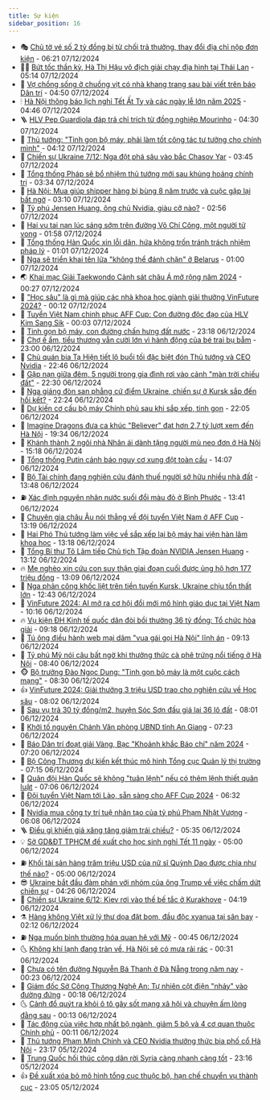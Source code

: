 ```yaml
---
title: Sự kiện
sidebar_position: 16
---
```


<!-- dantri-su-kien:START -->
- 🎭 [Chủ tờ vé số 2 tỷ đồng bị từ chối trả thưởng, thay đổi địa chỉ nộp đơn kiện](https://dantri.com.vn/xa-hoi/chu-to-ve-so-2-ty-dong-bi-tu-choi-tra-thuong-thay-doi-dia-chi-nop-don-kien-20241207115201205.htm) - 06:21 07/12/2024
- 👨‍🏫 [Bứt tốc thần kỳ, Hà Thị Hậu vô địch giải chạy địa hình tại Thái Lan](https://dantri.com.vn/the-thao/but-toc-than-ky-ha-thi-hau-vo-dich-giai-chay-dia-hinh-tai-thai-lan-20241207120005321.htm) - 05:14 07/12/2024
- 🌮 [Vợ chồng sống ở chuồng vịt có nhà khang trang sau bài viết trên báo Dân trí](https://dantri.com.vn/tam-long-nhan-ai/vo-chong-song-o-chuong-vit-co-nha-khang-trang-sau-bai-viet-tren-bao-dan-tri-20241206221313363.htm) - 04:50 07/12/2024
- 🕯 [Hà Nội thông báo lịch nghỉ Tết Ất Tỵ và các ngày lễ lớn năm 2025](https://dantri.com.vn/xa-hoi/ha-noi-thong-bao-lich-nghi-tet-at-ty-va-cac-ngay-le-lon-nam-2025-20241207111526648.htm) - 04:46 07/12/2024
- 🪜 [HLV Pep Guardiola đáp trả chỉ trích từ đồng nghiệp Mourinho](https://dantri.com.vn/the-thao/hlv-pep-guardiola-dap-tra-chi-trich-tu-dong-nghiep-mourinho-20241207092820223.htm) - 04:30 07/12/2024
- 🐘 [Thủ tướng: &quot;Tinh gọn bộ máy, phải làm tốt công tác tư tưởng cho chính mình&quot;](https://dantri.com.vn/xa-hoi/thu-tuong-tinh-gon-bo-may-phai-lam-tot-cong-tac-tu-tuong-cho-chinh-minh-20241206170506279.htm) - 04:12 07/12/2024
- 🤔 [Chiến sự Ukraine 7/12: Nga đột phá sâu vào bắc Chasov Yar](https://dantri.com.vn/the-gioi/chien-su-ukraine-712-nga-dot-pha-sau-vao-bac-chasov-yar-20241207103413333.htm) - 03:45 07/12/2024
- 🧠 [Tổng thống Pháp sẽ bổ nhiệm thủ tướng mới sau khủng hoảng chính trị](https://dantri.com.vn/the-gioi/tong-thong-phap-se-bo-nhiem-thu-tuong-moi-sau-khung-hoang-chinh-tri-20241206220736721.htm) - 03:34 07/12/2024
- 📝 [Hà Nội: Mua giúp shipper hàng bị bùng 8 năm trước và cuộc gặp lại bất ngờ](https://dantri.com.vn/doi-song/ha-noi-mua-giup-shipper-hang-bi-bung-8-nam-truoc-va-cuoc-gap-lai-bat-ngo-20241206144122768.htm) - 03:10 07/12/2024
- 🦏 [Tỷ phú Jensen Huang, ông chủ Nvidia, giàu cỡ nào?](https://dantri.com.vn/kinh-doanh/ty-phu-jensen-huang-ong-chu-nvidia-giau-co-nao-20241206093910638.htm) - 02:56 07/12/2024
- 🥰 [Hai vụ tai nạn lúc sáng sớm trên đường Võ Chí Công, một người tử vong](https://dantri.com.vn/xa-hoi/hai-vu-tai-nan-luc-sang-som-tren-duong-vo-chi-cong-mot-nguoi-tu-vong-20241207084732170.htm) - 01:58 07/12/2024
- 🤗 [Tổng thống Hàn Quốc xin lỗi dân, hứa không trốn tránh trách nhiệm pháp lý](https://dantri.com.vn/the-gioi/tong-thong-han-quoc-xin-loi-dan-hua-khong-tron-tranh-trach-nhiem-phap-ly-20241207080728949.htm) - 01:01 07/12/2024
- 🌈 [Nga sẽ triển khai tên lửa &quot;không thể đánh chặn&quot; ở Belarus](https://dantri.com.vn/the-gioi/nga-se-trien-khai-ten-lua-khong-the-danh-chan-o-belarus-20241207070750119.htm) - 01:00 07/12/2024
- 🌏 [Khai mạc Giải Taekwondo Cảnh sát châu Á mở rộng năm 2024](https://dantri.com.vn/xa-hoi/khai-mac-giai-taekwondo-canh-sat-chau-a-mo-rong-nam-2024-20241206231610196.htm) - 00:27 07/12/2024
- 💄 [&quot;Học sâu&quot; là gì mà giúp các nhà khoa học giành giải thưởng VinFuture 2024?](https://dantri.com.vn/suc-manh-so/hoc-sau-la-gi-ma-giup-cac-nha-khoa-hoc-gianh-giai-thuong-vinfuture-2024-20241207020413891.htm) - 00:12 07/12/2024
- 👺 [Tuyển Việt Nam chinh phục AFF Cup: Con đường độc đạo của HLV Kim Sang Sik](https://dantri.com.vn/the-thao/tuyen-viet-nam-chinh-phuc-aff-cup-con-duong-doc-dao-cua-hlv-kim-sang-sik-20241207011533625.htm) - 00:03 07/12/2024
- 👹 [Tinh gọn bộ máy, con đường chấn hưng đất nước](https://dantri.com.vn/xa-hoi/tinh-gon-bo-may-con-duong-chan-hung-dat-nuoc-20241206225148339.htm) - 23:18 06/12/2024
- 🌊 [Chợ ế ẩm, tiểu thương vẫn cười lớn vì hành động của bé trai bụ bẫm](https://dantri.com.vn/an-sinh/cho-e-am-tieu-thuong-van-cuoi-lon-vi-hanh-dong-cua-be-trai-bu-bam-20241206102433182.htm) - 23:00 06/12/2024
- 🤠 [Chủ quán bia Tạ Hiện tiết lộ buổi tối đặc biệt đón Thủ tướng và CEO Nvidia](https://dantri.com.vn/lao-dong-viec-lam/chu-quan-bia-ta-hien-tiet-lo-buoi-toi-dac-biet-don-thu-tuong-va-ceo-nvidia-20241206170414074.htm) - 22:46 06/12/2024
- 🎊 [Gặp nạn giữa đêm, 5 người trong gia đình rơi vào cảnh &quot;màn trời chiếu đất&quot;](https://dantri.com.vn/tam-long-nhan-ai/gap-nan-giua-dem-5-nguoi-trong-gia-dinh-roi-vao-canh-man-troi-chieu-dat-20241204211959751.htm) - 22:30 06/12/2024
- 🐘 [Nga giáng đòn san phẳng cứ điểm Ukraine, chiến sự ở Kursk sắp đến hồi kết?](https://dantri.com.vn/the-gioi/nga-giang-don-san-phang-cu-diem-ukraine-chien-su-o-kursk-sap-den-hoi-ket-20241207004228703.htm) - 22:24 06/12/2024
- 💂 [Dự kiến cơ cấu bộ máy Chính phủ sau khi sắp xếp, tinh gọn](https://dantri.com.vn/xa-hoi/du-kien-co-cau-bo-may-chinh-phu-sau-khi-sap-xep-tinh-gon-20241206173152703.htm) - 22:05 06/12/2024
- 👹 [Imagine Dragons đưa ca khúc &quot;Believer&quot; đạt hơn 2,7 tỷ lượt xem đến Hà Nội](https://dantri.com.vn/giai-tri/imagine-dragons-dua-ca-khuc-believer-dat-hon-27-ty-luot-xem-den-ha-noi-20241207002512478.htm) - 19:34 06/12/2024
- 🦒 [Khánh thành 2 ngôi nhà Nhân ái dành tặng người mù neo đơn ở Hà Nội](https://dantri.com.vn/tam-long-nhan-ai/khanh-thanh-2-ngoi-nha-nhan-ai-danh-tang-nguoi-mu-neo-don-o-ha-noi-20241206140425286.htm) - 15:18 06/12/2024
- 🗽 [Tổng thống Putin cảnh báo nguy cơ xung đột toàn cầu](https://dantri.com.vn/the-gioi/tong-thong-putin-canh-bao-nguy-co-xung-dot-toan-cau-20241206202831385.htm) - 14:07 06/12/2024
- 💄 [Bộ Tài chính đang nghiên cứu đánh thuế người sở hữu nhiều nhà đất](https://dantri.com.vn/kinh-doanh/bo-tai-chinh-dang-nghien-cuu-danh-thue-nguoi-so-huu-nhieu-nha-dat-20241206203431170.htm) - 13:48 06/12/2024
- ⛽️ [Xác định nguyên nhân nước suối đổi màu đỏ ở Bình Phước](https://dantri.com.vn/xa-hoi/xac-dinh-nguyen-nhan-nuoc-suoi-doi-mau-do-o-binh-phuoc-20241206191342896.htm) - 13:41 06/12/2024
- 🥷 [Chuyên gia châu Âu nói thẳng về đội tuyển Việt Nam ở AFF Cup](https://dantri.com.vn/the-thao/chuyen-gia-chau-au-noi-thang-ve-doi-tuyen-viet-nam-o-aff-cup-20241206201931922.htm) - 13:19 06/12/2024
- 🤖 [Hai Phó Thủ tướng làm việc về sắp xếp lại bộ máy hai viện hàn lâm khoa học](https://dantri.com.vn/xa-hoi/hai-pho-thu-tuong-lam-viec-ve-sap-xep-lai-bo-may-hai-vien-han-lam-khoa-hoc-20241206195700032.htm) - 13:18 06/12/2024
- 🌊 [Tổng Bí thư Tô Lâm tiếp Chủ tịch Tập đoàn NVIDIA Jensen Huang](https://dantri.com.vn/xa-hoi/tong-bi-thu-to-lam-tiep-chu-tich-tap-doan-nvidia-jensen-huang-20241206201209208.htm) - 13:12 06/12/2024
- 🔥 [Mẹ nghèo xin cứu con suy thận giai đoạn cuối được ủng hộ hơn 177 triệu đồng](https://dantri.com.vn/tam-long-nhan-ai/me-ngheo-xin-cuu-con-suy-than-giai-doan-cuoi-duoc-ung-ho-hon-177-trieu-dong-20241204091331143.htm) - 13:09 06/12/2024
- 🦏 [Nga phản công khốc liệt trên tiền tuyến Kursk, Ukraine chịu tổn thất lớn](https://dantri.com.vn/the-gioi/nga-phan-cong-khoc-liet-tren-tien-tuyen-kursk-ukraine-chiu-ton-that-lon-20241206194041381.htm) - 12:43 06/12/2024
- 🐘 [VinFuture 2024: AI mở ra cơ hội đổi mới mô hình giáo dục tại Việt Nam](https://dantri.com.vn/suc-manh-so/vinfuture-2024-ai-mo-ra-co-hoi-doi-moi-mo-hinh-giao-duc-tai-viet-nam-20241206130505600.htm) - 10:16 06/12/2024
- 🔥 [Vụ kiện ĐH Kinh tế quốc dân đòi bồi thường 36 tỷ đồng: Tổ chức hòa giải](https://dantri.com.vn/xa-hoi/vu-kien-dh-kinh-te-quoc-dan-doi-boi-thuong-36-ty-dong-to-chuc-hoa-giai-20241206161153441.htm) - 09:18 06/12/2024
- 💼 [Tú ông điều hành web mại dâm &quot;vua gái gọi Hà Nội&quot; lĩnh án](https://dantri.com.vn/phap-luat/tu-ong-dieu-hanh-web-mai-dam-vua-gai-goi-ha-noi-linh-an-20241206160003793.htm) - 09:13 06/12/2024
- 🚀 [Tỷ phú Mỹ nói câu bất ngờ khi thưởng thức cà phê trứng nổi tiếng ở Hà Nội](https://dantri.com.vn/du-lich/ty-phu-my-noi-cau-bat-ngo-khi-thuong-thuc-ca-phe-trung-noi-tieng-o-ha-noi-20241206152917846.htm) - 08:40 06/12/2024
- 🐵 [Bộ trưởng Đào Ngọc Dung: &quot;Tinh gọn bộ máy là một cuộc cách mạng&quot;](https://dantri.com.vn/an-sinh/bo-truong-dao-ngoc-dung-tinh-gon-bo-may-la-mot-cuoc-cach-mang-20241206142944124.htm) - 08:30 06/12/2024
- 👍 [VinFuture 2024: Giải thưởng 3 triệu USD trao cho nghiên cứu về Học sâu](https://dantri.com.vn/khoa-hoc-cong-nghe/vinfuture-2024-giai-thuong-3-trieu-usd-trao-cho-nghien-cuu-ve-hoc-sau-20241206142222934.htm) - 08:02 06/12/2024
- 🚦 [Sau vụ trả 30 tỷ đồng/m2, huyện Sóc Sơn đấu giá lại 36 lô đất](https://dantri.com.vn/bat-dong-san/sau-vu-tra-30-ty-dongm2-huyen-soc-son-dau-gia-lai-36-lo-dat-20241206143514603.htm) - 08:01 06/12/2024
- 🥸 [Khởi tố nguyên Chánh Văn phòng UBND tỉnh An Giang](https://dantri.com.vn/phap-luat/khoi-to-nguyen-chanh-van-phong-ubnd-tinh-an-giang-20241206135132850.htm) - 07:23 06/12/2024
- 🥷 [Báo Dân trí đoạt giải Vàng, Bạc &quot;Khoảnh khắc Báo chí&quot; năm 2024](https://dantri.com.vn/xa-hoi/bao-dan-tri-doat-giai-vang-bac-khoanh-khac-bao-chi-nam-2024-20241206131459292.htm) - 07:20 06/12/2024
- 🤡 [Bộ Công Thương dự kiến kết thúc mô hình Tổng cục Quản lý thị trường](https://dantri.com.vn/kinh-doanh/bo-cong-thuong-du-kien-ket-thuc-mo-hinh-tong-cuc-quan-ly-thi-truong-20241206135940017.htm) - 07:15 06/12/2024
- 🥳 [Quân đội Hàn Quốc sẽ không &quot;tuân lệnh&quot; nếu có thêm lệnh thiết quân luật](https://dantri.com.vn/the-gioi/quan-doi-han-quoc-se-khong-tuan-lenh-neu-co-them-lenh-thiet-quan-luat-20241206124227559.htm) - 07:06 06/12/2024
- 🤩 [Đội tuyển Việt Nam tới Lào, sẵn sàng cho AFF Cup 2024](https://dantri.com.vn/the-thao/doi-tuyen-viet-nam-toi-lao-san-sang-cho-aff-cup-2024-20241206125742926.htm) - 06:32 06/12/2024
- 🎡 [Nvidia mua công ty trí tuệ nhân tạo của tỷ phú Phạm Nhật Vượng](https://dantri.com.vn/kinh-doanh/nvidia-mua-cong-ty-tri-tue-nhan-tao-cua-ty-phu-pham-nhat-vuong-20241206114002302.htm) - 06:08 06/12/2024
- 🪜 [Điều gì khiến giá xăng tăng giảm trái chiều?](https://dantri.com.vn/kinh-doanh/dieu-gi-khien-gia-xang-tang-giam-trai-chieu-20241206110634624.htm) - 05:35 06/12/2024
- 💡 [Sở GD&amp;ĐT TPHCM đề xuất cho học sinh nghỉ Tết 11 ngày](https://dantri.com.vn/giao-duc/so-gddt-tphcm-de-xuat-cho-hoc-sinh-nghi-tet-11-ngay-20241206115523925.htm) - 05:00 06/12/2024
- ⛽️ [Khối tài sản hàng trăm triệu USD của nữ sĩ Quỳnh Dao được chia như thế nào?](https://dantri.com.vn/giai-tri/khoi-tai-san-hang-tram-trieu-usd-cua-nu-si-quynh-dao-duoc-chia-nhu-the-nao-20241206090915754.htm) - 05:00 06/12/2024
- 😎 [Ukraine bắt đầu đàm phán với nhóm của ông Trump về việc chấm dứt chiến sự](https://dantri.com.vn/the-gioi/ukraine-bat-dau-dam-phan-voi-nhom-cua-ong-trump-ve-viec-cham-dut-chien-su-20241205155107927.htm) - 04:26 06/12/2024
- 🗽 [Chiến sự Ukraine 6/12: Kiev rơi vào thế bế tắc ở Kurakhove](https://dantri.com.vn/the-gioi/chien-su-ukraine-612-kiev-roi-vao-the-be-tac-o-kurakhove-20241206110640728.htm) - 04:19 06/12/2024
- ⚗️ [Hàng không Việt xử lý thư dọa đặt bom, đầu độc xyanua tại sân bay](https://dantri.com.vn/xa-hoi/hang-khong-viet-xu-ly-thu-doa-dat-bom-dau-doc-xyanua-tai-san-bay-20241205214723820.htm) - 02:12 06/12/2024
- ⛽️ [Nga muốn bình thường hóa quan hệ với Mỹ](https://dantri.com.vn/the-gioi/nga-muon-binh-thuong-hoa-quan-he-voi-my-20241206074505308.htm) - 00:45 06/12/2024
- 🌜 [Không khí lạnh đang tràn về, Hà Nội sẽ có mưa rải rác](https://dantri.com.vn/xa-hoi/khong-khi-lanh-dang-tran-ve-ha-noi-se-co-mua-rai-rac-20241206070637621.htm) - 00:31 06/12/2024
- 🦩 [Chưa có tên đường Nguyễn Bá Thanh ở Đà Nẵng trong năm nay](https://dantri.com.vn/xa-hoi/chua-co-ten-duong-nguyen-ba-thanh-o-da-nang-trong-nam-nay-20241205230816444.htm) - 00:23 06/12/2024
- 🦒 [Giám đốc Sở Công Thương Nghệ An: Tự nhiên cột điện &quot;nhảy&quot; vào đường đứng](https://dantri.com.vn/xa-hoi/giam-doc-so-cong-thuong-nghe-an-tu-nhien-cot-dien-nhay-vao-duong-dung-20241205210847803.htm) - 00:18 06/12/2024
- 🌜 [Cảnh đổ quýt ra khỏi ô tô gây sốt mạng xã hội và chuyện ấm lòng đằng sau](https://dantri.com.vn/doi-song/canh-do-quyt-ra-khoi-o-to-gay-sot-mang-xa-hoi-va-chuyen-am-long-dang-sau-20241205183917048.htm) - 00:13 06/12/2024
- 🐎 [Tác động của việc hợp nhất bộ ngành, giảm 5 bộ và 4 cơ quan thuộc Chính phủ](https://dantri.com.vn/xa-hoi/tac-dong-cua-viec-hop-nhat-bo-nganh-giam-5-bo-va-4-co-quan-thuoc-chinh-phu-20241205225542143.htm) - 00:11 06/12/2024
- 🌋 [Thủ tướng Phạm Minh Chính và CEO Nvidia thưởng thức bia phố cổ Hà Nội](https://dantri.com.vn/suc-manh-so/thu-tuong-pham-minh-chinh-va-ceo-nvidia-thuong-thuc-bia-pho-co-ha-noi-20241206011203481.htm) - 23:17 05/12/2024
- 🧰 [Trung Quốc hối thúc công dân rời Syria càng nhanh càng tốt](https://dantri.com.vn/the-gioi/trung-quoc-hoi-thuc-cong-dan-roi-syria-cang-nhanh-cang-tot-20241206054155275.htm) - 23:16 05/12/2024
- 👍 [Đề xuất xóa bỏ mô hình tổng cục thuộc bộ, hạn chế chuyển vụ thành cục](https://dantri.com.vn/xa-hoi/de-xuat-xoa-bo-mo-hinh-tong-cuc-thuoc-bo-han-che-chuyen-vu-thanh-cuc-20241205221057299.htm) - 23:05 05/12/2024<!-- dantri-su-kien:END -->
